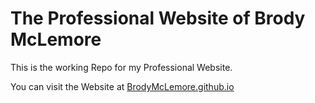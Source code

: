 # The Professional Website of Brody McLemore
This is the working Repo for my Professional Website.

You can visit the Website at [BrodyMcLemore.github.io](brodymclemore.github.io)
